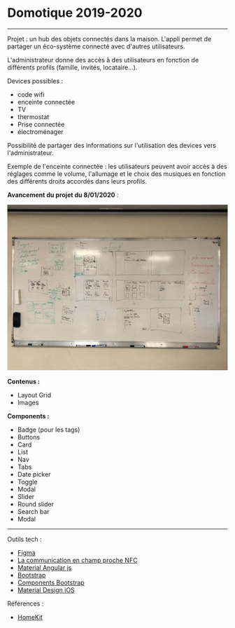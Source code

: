 # Domotique 2019-2020

---

Projet : un hub des objets connectés dans la maison. L'appli permet de partager un éco-système connecté avec d'autres utilisateurs.

L'administrateur donne des accès à des utilisateurs en fonction de différents profils (famille, invités, locataire...).

Devices possibles :
- code wifi
- enceinte connectée
- TV
- thermostat
- Prise connectée
- électroménager

Possibilité de partager des informations sur l'utilisation des devices vers l'administrateur.

Exemple de l'enceinte connectée : les utilisateurs peuvent avoir accès à des réglages comme le volume, l'allumage et le choix des musiques en fonction des différents droits accordés dans leurs profils.

**Avancement du projet du 8/01/2020** :

![](../images/domotique01.jpg)

**Contenus :**

- Layout Grid
- Images

**Components :**

- Badge (pour les tags)
- Buttons
- Card
- List
- Nav
- Tabs
- Date picker
- Toggle
- Modal
- Slider
- Round slider
- Search bar
- Modal

---

Outils tech :

- [Figma](https://www.figma.com/)
- [La communication en champ proche NFC](<https://fr.wikipedia.org/wiki/Communication_en_champ_proche>)
- [Material Angular js](https://material.angularjs.org/latest/)
- [Bootstrap](https://getbootstrap.com/)
- [Components Bootstrap](https://getbootstrap.com/docs/4.4/components/alerts/)
- [Material Design iOS](https://material.io/collections/developer-tutorials/#ios-swift)

Références :

- [HomeKit](https://www.apple.com/fr/ios/home/)